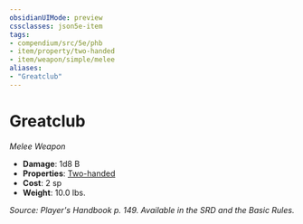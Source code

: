 ```yaml
---
obsidianUIMode: preview
cssclasses: json5e-item
tags:
- compendium/src/5e/phb
- item/property/two-handed
- item/weapon/simple/melee
aliases: 
- "Greatclub"
---
```

# Greatclub
*Melee Weapon*  

- **Damage**: 1d8 B
- **Properties**: [Two-handed](/3-Mechanics/CLI/rules/item-properties.md#Two-handed)
- **Cost**: 2 sp
- **Weight**: 10.0 lbs.

*Source: Player's Handbook p. 149. Available in the SRD and the Basic Rules.*